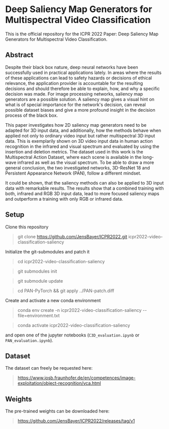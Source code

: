 # Deep Saliency Map Generators for Multispectral Video Classification

This is the official repository for the ICPR 2022 Paper: Deep Saliency Map Generators for Multispectral Video Classification.

## Abstract

Despite their black box nature, deep neural networks have been successfully 
used in practical applications lately. In areas where the results of these applications can 
lead to safety hazards or decisions of ethical relevance, the application 
provider is accountable for the resulting decisions and should therefore 
be able to explain, how, and why a specific decision was made.
For image processing networks, saliency map generators are a possible solution. A 
saliency map gives a visual hint on what is of special importance for the network's
decision, can reveal possible dataset biases and give a more profound insight in the 
decision process of the black box.

This paper investigates how 2D saliency map generators need to be adapted for 3D input data,
and additionally, how the methods behave when applied not only to ordinary video input but 
rather multispectral 3D input data.
This is exemplarily shown on 3D video input data in human action recognition in the infrared and visual
spectrum and evaluated by using the insertion and deletion metrics. The dataset used in this work is 
the Multispectral Action Dataset, where each scene is available in the long-wave infrared as well as 
the visual spectrum. To be able to draw a more general conclusion, the two investigated networks,
3D-ResNet 18 and Persistent Appearance Network (PAN), follow a different mindset.

It could be shown, that the saliency methods can also be applied to 3D input data with remarkable results.
The results show that a combined training with both, infrared and RGB 3D input data, lead to more
focused saliency maps and outperform a training with only RGB or infrared data.


## Setup

Clone this repository
> git clone https://github.com/JensBayer/ICPR2022.git icpr2022-video-classification-saliency

Initialize the git-submodules and patch it
> cd icpr2022-video-classification-saliency

> git submodules init

> git submodule update

> cd PAN-PyTorch && git apply ../PAN-patch.diff

Create and activate a new conda environment
> conda env create -n icpr2022-video-classification-saliency --file=environment.txt

> conda activate icpr2022-video-classification-saliency

and open one of the jupyter notebooks (`C3D_evaluation.ipynb` or `PAN_evaluation.ipynb`).


## Dataset
The dataset can freely be requested here: 
> https://www.iosb.fraunhofer.de/en/competences/image-exploitation/object-recognition/vca.html

## Weights
The pre-trained weights can be downloaded here: 
> https://github.com/JensBayer/ICPR2022/releases/tag/v1
